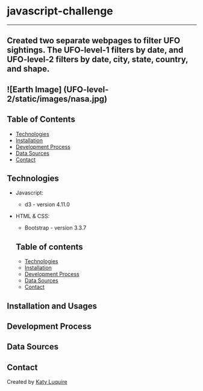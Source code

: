 # javascript-challenge
---
Created two separate webpages to filter UFO sightings. The UFO-level-1 filters by date, and UFO-level-2 filters by date, city, state, country, and shape. 
---
![Earth Image] (UFO-level-2/static/images/nasa.jpg)
---
## Table of Contents

* [Technologies](#technologies)
* [Installation](#installation)
* [Development Process](#development-process)
* [Data Sources](#data-sources)
* [Contact](#contact)

## Technologies
* Javascript:
    * d3 - version 4.11.0
* HTML & CSS:
    * Bootstrap - version 3.3.7
    
    ## Table of contents

    * [Technologies](#technologies)
    * [Installation](#installation)
    * [Development Process](#development-process)
    * [Data Sources](#data-sources)
    * [Contact](#contact)

## Installation and Usages
## Development Process
## Data Sources
## Contact
Created by [Katy Luquire](https://github.com/CatherineLuquire)

